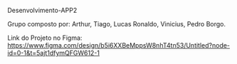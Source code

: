 Desenvolvimento-APP2

Grupo composto por: Arthur, Tiago, Lucas Ronaldo, Vinicius, Pedro Borgo.

Link do Projeto no Figma: https://www.figma.com/design/b5i6XXBeMppsW8nhT4tn53/Untitled?node-id=0-1&t=5ajt1dfymQFGW612-1
